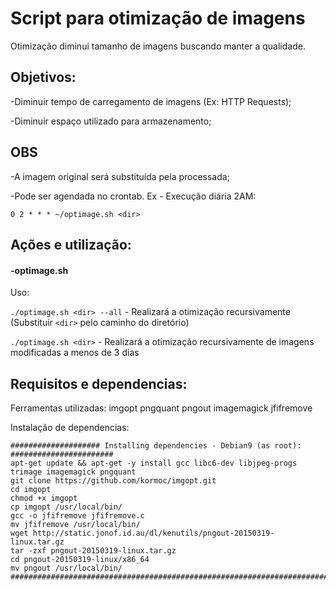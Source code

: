 # Script para otimização de imagens

Otimização diminui tamanho de imagens buscando manter a qualidade.

## Objetivos:

-Diminuir tempo de carregamento de imagens (Ex: HTTP Requests);

-Diminuir espaço utilizado para armazenamento;

## OBS

-A imagem original será substituída pela processada;

-Pode ser agendada no crontab. Ex - Execução diária 2AM:
```
0 2 * * * ~/optimage.sh <dir>
```

## Ações e utilização:

#### -optimage.sh

Uso:

```./optimage.sh <dir> --all``` - Realizará a otimização recursivamente (Substituir ```<dir>``` pelo caminho do diretório)

```./optimage.sh <dir>``` - Realizará a otimização recursivamente de imagens modificadas a menos de 3 dias


## Requisitos e dependencias:

Ferramentas utilizadas: imgopt pngquant pngout imagemagick jfifremove

Instalação de dependencias:
```
#################### Installing dependencies - Debian9 (as root): #######################
apt-get update && apt-get -y install gcc libc6-dev libjpeg-progs trimage imagemagick pngquant
git clone https://github.com/kormoc/imgopt.git
cd imgopt
chmod +x imgopt
cp imgopt /usr/local/bin/
gcc -o jfifremove jfifremove.c
mv jfifremove /usr/local/bin/
wget http://static.jonof.id.au/dl/kenutils/pngout-20150319-linux.tar.gz
tar -zxf pngout-20150319-linux.tar.gz
cd pngout-20150319-linux/x86_64
mv pngout /usr/local/bin/
#########################################################################################
```

